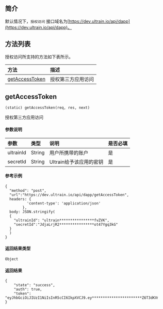 ## 简介
默认情况下，```授权访问``` 接口域名为[https://dev.ultrain.io/api/dapp](https://dev.ultrain.io/api/dapp)。

## 方法列表

授权访问所支持的方法如下表所示。

| 方法                                                                                           | 描述                                             |
| :---------------------------------------------------------------------------------------------| :-----------------------------------------------|
| [getAccessToken](docs-cn/dapi/01-access#getAccessToken)            |授权第三方应用访问                                      |

## getAccessToken  
```
(static) getAccessToken(req, res, next)
```
授权第三方应用访问

#### 参数说明  
|参数               |类型    |说明                            |是否必填|
| :----------------| :------| :-----------------------------|:-----|
| ultrainId         |String  |	用户所携带的账户		                    |是     |
| secretId          |String  |	Ultrain给予该应用的密钥		                    |是     |

#### 参考示例

```nodejs
{
  "method": "post",
  "url":"https://dev.ultrain.io/api/dapp/getAccessToken",
  headers: {
          'content-type': 'application/json'
        },
  body: JSON.stringify(
  {
    "ultrainId": "ultrain****************fvZVK",
    "secretId":"JdjaLrjR2****************ot47Ygq3kG"
  }
  )
}
```
 
#### 返回结果类型  
`Object`

#### 返回结果

```
{
    "state": "success",
    "auth": true,
    "token": "eyJhbGciOiJIUzI1NiIsInR5cCI6IkpXVCJ9.ey***********************Z6T3dKVm55ZnZaVksiLCJpYXQiOjE1NjI5MTc1NzUsImV4cCI6MTU2MzAwMzk3NX0.YmdR984lsUPuekaGtmk3aanfQlLNfHtlebXOfxdGjhY"
}
```